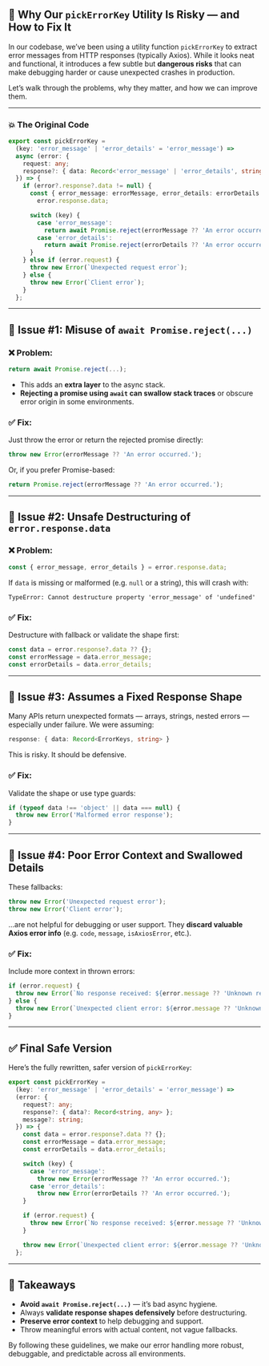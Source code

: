 ## :triangular_flag_on_post: Why Our `pickErrorKey` Utility Is Risky — and How to Fix It

In our codebase, we’ve been using a utility function `pickErrorKey` to extract error messages from HTTP responses (typically Axios). While it looks neat and functional, it introduces a few subtle but **dangerous risks** that can make debugging harder or cause unexpected crashes in production.

Let’s walk through the problems, why they matter, and how we can improve them.

---

### :boom: The Original Code

```ts
export const pickErrorKey =
  (key: 'error_message' | 'error_details' = 'error_message') =>
  async (error: {
    request: any;
    response?: { data: Record<'error_message' | 'error_details', string> };
  }) => {
    if (error?.response?.data != null) {
      const { error_message: errorMessage, error_details: errorDetails } =
        error.response.data;

      switch (key) {
        case 'error_message':
          return await Promise.reject(errorMessage ?? 'An error occurred.');
        case 'error_details':
          return await Promise.reject(errorDetails ?? 'An error occurred.');
      }
    } else if (error.request) {
      throw new Error(`Unexpected request error`);
    } else {
      throw new Error(`Client error`);
    }
  };
```

---

## :rotating_light: Issue #1: Misuse of `await Promise.reject(...)`

### :x: Problem:

```ts
return await Promise.reject(...);
```

* This adds an **extra layer** to the async stack.
* **Rejecting a promise using `await` can swallow stack traces** or obscure error origin in some environments.

### :white_check_mark: Fix:

Just throw the error or return the rejected promise directly:

```ts
throw new Error(errorMessage ?? 'An error occurred.');
```

Or, if you prefer Promise-based:

```ts
return Promise.reject(errorMessage ?? 'An error occurred.');
```

---

## :rotating_light: Issue #2: Unsafe Destructuring of `error.response.data`

### :x: Problem:

```ts
const { error_message, error_details } = error.response.data;
```

If `data` is missing or malformed (e.g. `null` or a string), this will crash with:

```
TypeError: Cannot destructure property 'error_message' of 'undefined'
```

### :white_check_mark: Fix:

Destructure with fallback or validate the shape first:

```ts
const data = error.response?.data ?? {};
const errorMessage = data.error_message;
const errorDetails = data.error_details;
```

---

## :rotating_light: Issue #3: Assumes a Fixed Response Shape

Many APIs return unexpected formats — arrays, strings, nested errors — especially under failure. We were assuming:

```ts
response: { data: Record<ErrorKeys, string> }
```

This is risky. It should be defensive.

### :white_check_mark: Fix:

Validate the shape or use type guards:

```ts
if (typeof data !== 'object' || data === null) {
  throw new Error('Malformed error response');
}
```

---

## :rotating_light: Issue #4: Poor Error Context and Swallowed Details

These fallbacks:

```ts
throw new Error('Unexpected request error');
throw new Error('Client error');
```

...are not helpful for debugging or user support. They **discard valuable Axios error info** (e.g. `code`, `message`, `isAxiosError`, etc.).

### :white_check_mark: Fix:

Include more context in thrown errors:

```ts
if (error.request) {
  throw new Error(`No response received: ${error.message ?? 'Unknown request error'}`);
} else {
  throw new Error(`Unexpected client error: ${error.message ?? 'Unknown error'}`);
}
```

---

## :white_check_mark: Final Safe Version

Here’s the fully rewritten, safer version of `pickErrorKey`:

```ts
export const pickErrorKey =
  (key: 'error_message' | 'error_details' = 'error_message') =>
  (error: {
    request?: any;
    response?: { data?: Record<string, any> };
    message?: string;
  }) => {
    const data = error.response?.data ?? {};
    const errorMessage = data.error_message;
    const errorDetails = data.error_details;

    switch (key) {
      case 'error_message':
        throw new Error(errorMessage ?? 'An error occurred.');
      case 'error_details':
        throw new Error(errorDetails ?? 'An error occurred.');
    }

    if (error.request) {
      throw new Error(`No response received: ${error.message ?? 'Unknown request error'}`);
    }

    throw new Error(`Unexpected client error: ${error.message ?? 'Unknown error'}`);
  };
```

---

## :brain: Takeaways

* **Avoid `await Promise.reject(...)`** — it’s bad async hygiene.
* Always **validate response shapes defensively** before destructuring.
* **Preserve error context** to help debugging and support.
* Throw meaningful errors with actual content, not vague fallbacks.

By following these guidelines, we make our error handling more robust, debuggable, and predictable across all environments.
